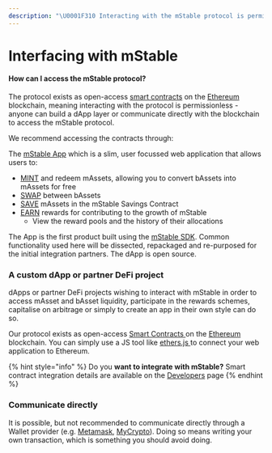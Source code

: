 ```yaml
---
description: "\U0001F310 Interacting with the mStable protocol is permissionless and non-custodial - anyone can build a service to capitalize on the composibility offered through mStable's smart contracts"
---
```


# Interfacing with mStable

#### **How can I access the mStable protocol?**

The protocol exists as open-access [smart contracts](https://en.wikipedia.org/wiki/Smart_contract) on the [Ethereum](https://ethereum.org/) blockchain, meaning interacting with the protocol is permissionless - anyone can build a dApp layer or communicate directly with the blockchain to access the mStable protocol.

We recommend accessing the contracts through:

The [mStable App](https://docs.mstable.org/mstable-assets/interfacing-with-mstable/app) which is a slim, user focussed web application that allows users to:

* [MINT](https://docs.mstable.org/mstable-assets/massets/minting-and-redemption) and redeem mAssets, allowing you to convert bAssets into mAssets for free
* [SWAP](https://docs.mstable.org/mstable-assets/massets/swapping) between bAssets
* [SAVE](https://docs.mstable.org/mstable-assets/massets/native-interest-rate) mAssets in the mStable Savings Contract
* [EARN](https://docs.mstable.org/mstable-assets/functions) rewards for contributing to the growth of mStable
  * View the reward pools and the history of their allocations

The App is the first product built using the [mStable SDK](https://docs.mstable.org/mstable-assets/interfacing-with-mstable/sdk). Common functionality used here will be dissected, repackaged and re-purposed for the initial integration partners. The dApp is open source.

### A custom dApp or partner DeFi project

dApps or partner DeFi projects wishing to interact with mStable in order to access mAsset and bAsset liquidity, participate in the rewards schemes, capitalise on arbitrage or simply to create an app in their own style can do so. 

Our protocol exists as open-access [Smart Contracts ](https://en.wikipedia.org/wiki/Smart_contract)on the [Ethereum](https://ethereum.org) blockchain. You can simply use a JS tool like [ethers.js ](https://github.com/ethers-io/ethers.js/)to connect your web application to Ethereum.

{% hint style="info" %}
Do you **want to integrate with mStable?** Smart contract integration details are available on the [Developers](../../developers/integrating-mstable/developers.md) page
{% endhint %}

### Communicate directly

It is possible, but not recommended to communicate directly through a Wallet provider \(e.g. [Metamask](https://metamask.io/), [MyCrypto](https://mycrypto.com)\). Doing so means writing your own transaction, which is something you should avoid doing.

